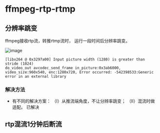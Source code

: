 # ffmpeg-rtp-rtmp

## 分辨率跳变
ffmpeg接收rtp流，转推rtmp流时， 运行一段时间后分辨率跳变。

![image](https://github.com/user-attachments/assets/368da15b-759c-4a16-9fd9-81059c6483c2)


```
[libx264 @ 0x3297a00] Input picture width (1280) is greater than stride (1024)
do_video_out avcodec_send_frame in_picture:0x3ab6000, video_size:960x540, enc:1280x720, Error occurred: -542398533:Generic error in an external library
```

### 解决方法

* 有不同的解决方案：
  （I）从推流端角度，不让分辨率跳变；
  （II）混流时做适配。
已解决

## rtp混流1分钟后断流

